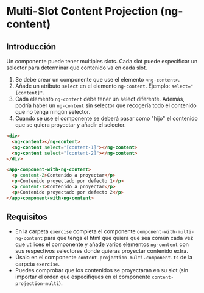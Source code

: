 # Multi-Slot Content Projection (ng-content)

## Introducción

Un componente puede tener multiples slots. Cada slot puede especificar un selector para determinar que contenido va en cada slot.

1. Se debe crear un componente que use el elemento `<ng-content>`.
2. Añade un atributo `select` en el elemento `ng-content`. Ejemplo: `select="[content]"`.
3. Cada elemento `ng-content` debe tener un select diferente. Además, podría haber un `ng-content` sin selector que recogería todo el contenido que no tenga ningún selector.
4. Cuando se use el componente se deberá pasar como "hijo" el contenido que se quiera proyectar y añadir el selector.

```html
<div>
  <ng-content></ng-content>
  <ng-content select="[content-1]"></ng-content>
  <ng-content select="[content-2]"></ng-content>
</div>
```

```html
<app-component-with-ng-content>
  <p content-2>Contenido a proyectar</p>
  <p>Contenido proyectado por defecto 1</p>
  <p content-1>Contenido a proyectar</p>
  <p>Contenido proyectado por defecto 2</p>
</app-component-with-ng-content>
```

## Requisitos

- En la carpeta `exercise` completa el componente `component-with-multi-ng-content` para que tenga el html que quiera que sea común cada vez que utilices el componente y añade varios elementos `ng-content` con sus respectivos selectores donde quieras proyectar contenido extra.
- Úsalo en el componente `content-projection-multi.component.ts` de la carpeta `exercise`.
- Puedes comprobar que los contenidos se proyectaran en su slot (sin importar el orden que especifiques en el componente `content-projection-multi`).
